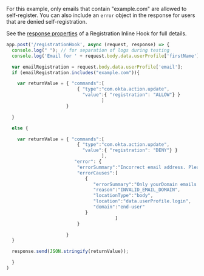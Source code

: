 For this example, only emails that contain "example.com" are allowed to self-register. You can also include an `error` object in the response for users that are denied self-registration.

See the [response properties](/docs/reference/registration-hook/#objects-in-the-response-from-okta) of a Registration Inline Hook for full details.


```javascript
app.post('/registrationHook', async (request, response) => {
  console.log(" "); // for separation of logs during testing
  console.log('Email for ' + request.body.data.userProfile['firstName'] + " " + request.body.data.userProfile['lastName'] + " " + request.body.data.userProfile['email']);

  var emailRegistration = request.body.data.userProfile['email'];
  if (emailRegistration.includes("example.com")){

    var returnValue = { "commands":[
                          { "type":"com.okta.action.update",
                            "value":{ "registration": "ALLOW"} }
                                   ]
                      }

  }

  else {

    var returnValue = { "commands":[
                          { "type":"com.okta.action.update",
                            "value":{ "registration": "DENY"} }
                                   ],
                         "error": {
                          "errorSummary":"Incorrect email address. Please contact your admin.",
                          "errorCauses":[
                             {
                                "errorSummary":"Only yourDomain emails can register.",
                                "reason":"INVALID_EMAIL_DOMAIN",
                                "locationType":"body",
                                "location":"data.userProfile.login",
                                "domain":"end-user"
                             }
                                        ]
                          }

                      }
  }

  response.send(JSON.stringify(returnValue));

  }
)

```


